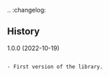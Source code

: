 .. :changelog:

History
-------

1.0.0 (2022-10-19)
~~~~~~~~~~~~~~~~~~

- First version of the library.

